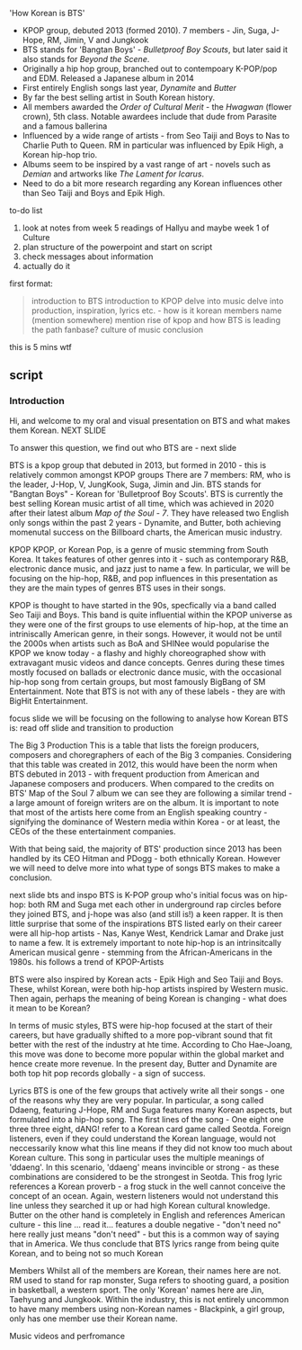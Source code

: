 'How Korean is BTS'
- KPOP group, debuted 2013 (formed 2010). 7 members - Jin, Suga, J-Hope, RM, Jimin, V and Jungkook 
- BTS stands for 'Bangtan Boys' - <i>Bulletproof Boy Scouts</i>, but later said it also stands for *Beyond the Scene*. 
- Originally a hip hop group, branched out to contempoary K-POP/pop and EDM. Released a Japanese album in 2014 
- First entirely English songs last year, <i>Dynamite</i> and <i>Butter</i> 
- By far the best selling artist in South Korean history.  
- All members awarded the *Order of Cultural Merit* - the *Hwagwan* (flower crown), 5th class. Notable awardees include that dude from Parasite and a famous ballerina 
- Influenced by a wide range of artists - from Seo Taiji and Boys to Nas to Charlie Puth to Queen. RM in particular was influenced by Epik High, a Korean hip-hop trio. 
- Albums seem to be inspired by a vast range of art - novels such as *Demian* and artworks like *The Lament for Icarus*.  
- Need to do a bit more research regarding any Korean influences other than Seo Taiji and Boys and Epik High. 


to-do list
1. look at notes from week 5 readings of Hallyu and maybe week 1 of Culture 
2. plan structure of the powerpoint and start on script 
3. check messages about information 
4. actually do it 


first format:
> introduction to BTS
> introduction to KPOP 
> delve into music
> delve into production, inspiration, lyrics etc. - how is it korean
> members name (mention somewhere) 
> mention rise of kpop and how BTS is leading the path 
> fanbase? 
> culture of music 
> conclusion

this is 5 mins wtf 

<h2>script</h2> 

<h3>Introduction</h3> 

Hi, and welcome to my oral and visual presentation on BTS and what makes them Korean. NEXT SLIDE

To answer this question, we find out who BTS are - next slide 

BTS is a kpop group that debuted in 2013, but formed in 2010 - this is relatively common amongst KPOP groups
There are 7 members: RM, who is the leader, J-Hop, V, JungKook, Suga, Jimin and Jin. 
BTS stands for "Bangtan Boys" - Korean for 'Bulletproof Boy Scouts'. 
BTS is currently the best selling Korean music artist of all time, which was achieved in 2020 after their latest album *Map of the Soul - 7*. 
They have released two English only songs within the past 2 years - Dynamite, and Butter, both achieving momenutal success on the Billboard charts, the American music industry.


KPOP
KPOP, or Korean Pop, is a genre of music stemming from South Korea. It takes features of other genres into it - such as contemporary R&B, electronic dance music, and jazz just to name a few. In particular, we will be focusing on the hip-hop, R&B, and pop influences in this presentation as they are the main types of genres BTS uses in their songs. 

KPOP is thought to have started in the 90s, specfically via a band called Seo Taiji and Boys. This band is quite influential within the KPOP universe as they were one of the first groups to use elements of hip-hop, at the time an intriniscally American genre, in their songs. However, it would not be until the 2000s when artists such as BoA and SHINee would popularise the KPOP we know today - a flashy and highly choreographed show with extravagant music videos and dance concepts. Genres during these times mostly focused on ballads or electronic dance music, with the occasional hip-hop song from certain groups, but most famously BigBang of SM Entertainment. Note that BTS is not with any of these labels - they are with BigHit Entertainment.

focus slide
we will be focusing on the following to analyse how Korean BTS is: read off slide and transition to production 

The Big 3 Production
This is a table that lists the foreign producers, composers and choregraphers of each of the Big 3 companies. Considering that this table was created in 2012, this would have been the norm when BTS debuted in 2013 - with frequent production from American and Japanese composers and producers. When compared to the credits on BTS' Map of the Soul 7 album we can see they are following a similar trend - a large amount of foreign writers are on the album. It is important to note that most of the artists here come from an English speaking country - signifying the dominance of Western media within Korea - or at least, the CEOs of the these entertainment companies. 

With that being said, the majority of BTS' production since 2013 has been handled by its CEO Hitman and PDogg - both ethnically Korean. However we will need to delve more into what type of songs BTS makes to make a conclusion. 

next slide bts and inspo
BTS is K-POP group who's initial focus was on hip-hop: both RM and Suga met each other in underground rap circles before they joined BTS, and j-hope was also (and still is!) a keen rapper. It is then little surprise that some of the inspirations BTS listed early on their career were all hip-hop artists - Nas, Kanye West, Kendrick Lamar and Drake just to name a few. It is extremely important to note hip-hop is an intrinsitcally American musical genre - stemming from the African-Americans in the 1980s. his follows a trend of KPOP-Artists

BTS were also inspired by Korean acts - Epik High and Seo Taiji and Boys. These, whilst Korean, were both hip-hop artists inspired by Western music. Then again, perhaps the meaning of being Korean is changing - what does it mean to be Korean?  

In terms of music styles, BTS were hip-hop focused at the start of their careers, but have gradually shifted to a more pop-vibrant sound that fit better with the rest of the industry at hte time. According to Cho Hae-Joang, this move was done to become more popular within the global market and hence create more revenue. In the present day, Butter and Dynamite are both top hit pop records globally - a sign of success.

Lyrics
BTS is one of the few groups that actively write all their songs - one of the reasons why they are very popular. In particular, a song called Ddaeng, featuring J-Hope, RM and Suga features many Korean aspects, but formulated into a hip-hop song. The first lines of the song - One eight one three three eight, dANG! refer to a Korean card game called Seotda. Foreign listeners, even if they could understand the Korean language, would not neccessarily know what this line means if they did not know too much about Korean culture. This song in particular uses the multiple meanings of 'ddaeng'. In this scenario, 'ddaeng' means invincible or strong - as these combinations are considered to be the strongest in Seotda. This frog lyric references a Korean proverb - a frog stuck in the well cannot conceive the concept of an ocean. Again, western listeners would not understand this line unless they searched it up or had high Korean cultural knowledge.
Butter on the other hand is completely in English and references American culture - this line ... read it... features a double negative - "don't need no" here really just means "don't need" - but this is a common way of saying that in America. We thus conclude that BTS lyrics range from being quite Korean, and to being not so much Korean

Members
Whilst all of the members are Korean, their names here are not. RM used to stand for rap monster, Suga refers to shooting guard, a position in basketball, a western sport. The only 'Korean' names here are Jin, Taehyung and Jungkook. Within the industry, this is not entirely uncommon to have many members using non-Korean names - Blackpink, a girl group, only has one member use their Korean name. 

Music videos and perfromance






